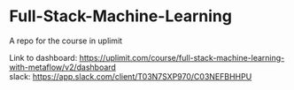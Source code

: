 # Full-Stack-Machine-Learning
A repo for the course in uplimit

Link to dashboard: https://uplimit.com/course/full-stack-machine-learning-with-metaflow/v2/dashboard <br>
slack: https://app.slack.com/client/T03N7SXP970/C03NEFBHHPU
